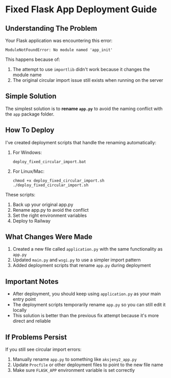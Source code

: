 # Fixed Flask App Deployment Guide

## Understanding The Problem

Your Flask application was encountering this error:
```
ModuleNotFoundError: No module named 'app_init'
```

This happens because of:

1. The attempt to use `importlib` didn't work because it changes the module name
2. The original circular import issue still exists when running on the server

## Simple Solution

The simplest solution is to **rename `app.py`** to avoid the naming conflict with the `app` package folder.

## How To Deploy

I've created deployment scripts that handle the renaming automatically:

1. For Windows:
   ```
   deploy_fixed_circular_import.bat
   ```

2. For Linux/Mac:
   ```
   chmod +x deploy_fixed_circular_import.sh
   ./deploy_fixed_circular_import.sh
   ```

These scripts:
1. Back up your original app.py
2. Rename app.py to avoid the conflict
3. Set the right environment variables
4. Deploy to Railway

## What Changes Were Made

1. Created a new file called `application.py` with the same functionality as `app.py`
2. Updated `main.py` and `wsgi.py` to use a simpler import pattern
3. Added deployment scripts that rename `app.py` during deployment

## Important Notes

- After deployment, you should keep using `application.py` as your main entry point
- The deployment scripts temporarily rename `app.py` so you can still edit it locally
- This solution is better than the previous fix attempt because it's more direct and reliable

## If Problems Persist

If you still see circular import errors:

1. Manually rename `app.py` to something like `aksjeny2_app.py`
2. Update `Procfile` or other deployment files to point to the new file name
3. Make sure `FLASK_APP` environment variable is set correctly
